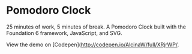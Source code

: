 # Pomodoro Clock

25 minutes of work, 5 minutes of break. A Pomodoro Clock built with the Foundation 6 framework, JavaScript, and SVG.

View the demo on [Codepen](http://codepen.io/AlcinaW/full/XRjrWP/.
